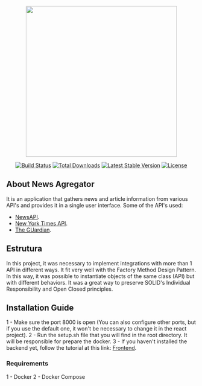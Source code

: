 <p align="center"><a href="https://laravel.com" target="_blank"><img src="https://raw.githubusercontent.com/laravel/art/master/logo-lockup/5%20SVG/2%20CMYK/1%20Full%20Color/laravel-logolockup-cmyk-red.svg" width="400"></a></p>

<p align="center">
<a href="https://travis-ci.org/laravel/framework"><img src="https://travis-ci.org/laravel/framework.svg" alt="Build Status"></a>
<a href="https://packagist.org/packages/laravel/framework"><img src="https://img.shields.io/packagist/dt/laravel/framework" alt="Total Downloads"></a>
<a href="https://packagist.org/packages/laravel/framework"><img src="https://img.shields.io/packagist/v/laravel/framework" alt="Latest Stable Version"></a>
<a href="https://packagist.org/packages/laravel/framework"><img src="https://img.shields.io/packagist/l/laravel/framework" alt="License"></a>
</p>

## About News Agregator 

It is an application that gathers news and article information from various API's and provides it in a single user interface. Some of the API's used:

- [NewsAPI]([https://laravel.com/docs/routing](https://newsapi.org/)).
- [New York Times API]([https://laravel.com/docs/container](https://developer.nytimes.com/docs/articlesearch-product/1/overview)).
- [The GUardian]([https://laravel.com/docs/queues](https://open-platform.theguardian.com/documentation/)).

## Estrutura

In this project, it was necessary to implement integrations with more than 1 API in different ways. It fit very well with the Factory Method Design Pattern. In this way, it was possible to instantiate objects of the same class (API) but with different behaviors. It was a great way to preserve SOLID's Individual Responsibility and Open Closed principles.


## Installation Guide

1 - Make sure the port 8000 is open (You can also configure other ports, but if you use the default one, it won't be necessary to change it in the react project).
2 - Run the setup.sh file that you will find in the root directory. It will be responsible for prepare the docker. 
3 - If you haven't installed the backend yet, follow the tutorial at this link: [Frontend]([[https://reactjs.org/](https://github.com/willeynascimentodev/news-backend-laravel-api)](https://github.com/willeynascimentodev/react-news-app)).

### Requirements
1 - Docker
2 - Docker Compose
